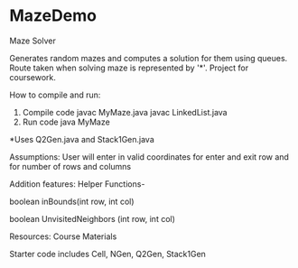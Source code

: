 # MazeDemo
Maze Solver

Generates random mazes and computes a solution for them using queues. Route taken when solving
maze is represented by '*'. Project for coursework.

How to compile and run:
1. Compile code
javac MyMaze.java
javac LinkedList.java
2. Run code
java MyMaze

*Uses Q2Gen.java and Stack1Gen.java

Assumptions:
User will enter in valid coordinates for enter and exit row and for number of rows and columns

Addition features:
Helper Functions-

boolean inBounds(int row, int col)

boolean UnvisitedNeighbors (int row, int col)

Resources:
Course Materials

Starter code includes Cell, NGen, Q2Gen, Stack1Gen


